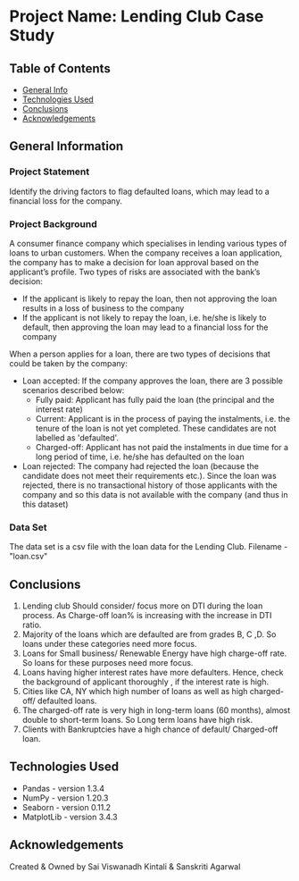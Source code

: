 # Project Name: Lending Club Case Study

## Table of Contents

- [General Info](#general-information)
- [Technologies Used](#technologies-used)
- [Conclusions](#conclusions)
- [Acknowledgements](#acknowledgements)

<!-- You can include any other section that is pertinent to your problem -->

## General Information

### Project Statement

Identify the driving factors to flag defaulted loans, which may lead to a financial loss for the company.

### Project Background

A consumer finance company which specialises in lending various types of loans to urban customers. When the company receives a loan application, the company has to make a decision for loan approval based on the applicant’s profile. Two types of risks are associated with the bank’s decision:

* If the applicant is likely to repay the loan, then not approving the loan results in a loss of business to the company
* If the applicant is not likely to repay the loan, i.e. he/she is likely to default, then approving the loan may lead to a financial loss for the company

When a person applies for a loan, there are two types of decisions that could be taken by the company:

* Loan accepted: If the company approves the loan, there are 3 possible scenarios described below:
	* Fully paid: Applicant has fully paid the loan (the principal and the interest rate)
	* Current: Applicant is in the process of paying the instalments, i.e. the tenure of the loan is not yet completed. These candidates are not labelled as 'defaulted'.
	* Charged-off: Applicant has not paid the instalments in due time for a long period of time, i.e. he/she has defaulted on the loan 
* Loan rejected: The company had rejected the loan (because the candidate does not meet their requirements etc.). Since the loan was rejected, there is no transactional history of those applicants with the company and so this data is not available with the company (and thus in this dataset)

### Data Set

The data set is a csv file with the loan data for the Lending Club. Filename - "loan.csv"

## Conclusions

1. Lending club Should consider/ focus more on DTI during the loan process. As Charge-off loan% is increasing with the increase in DTI ratio.
2. Majority of the loans which are defaulted are from grades B, C ,D. So loans under these categories need more focus.
3. Loans for Small business/ Renewable Energy have high charge-off rate. So loans for these purposes need more focus.
4. Loans having higher interest rates have more defaulters. Hence, check the background of applicant thoroughly , if the interest rate is high.
5. Cities like CA, NY which high number of loans as well as high charged-off/ defaulted loans.
6. The charged-off rate is very high in long-term loans (60 months), almost double to short-term loans. So Long term loans have high risk.
7. Clients with Bankruptcies have a high chance of default/ Charged-off loan.

<!-- You don't have to answer all the questions - just the ones relevant to your project. -->

## Technologies Used

- Pandas - version 1.3.4
- NumPy - version 1.20.3
- Seaborn - version 0.11.2
- MatplotLib - version 3.4.3

<!-- As the libraries versions keep on changing, it is recommended to mention the version of library used in this project -->

## Acknowledgements

Created & Owned by Sai Viswanadh Kintali & Sanskriti Agarwal 
